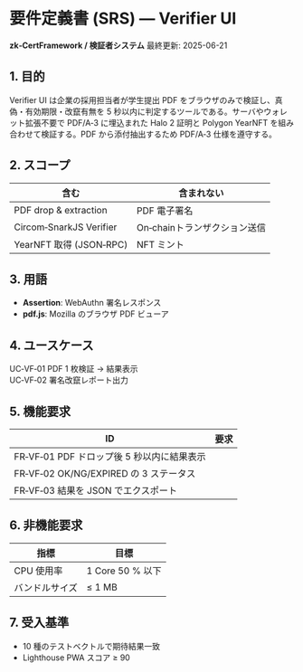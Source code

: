 # 要件定義書 (SRS) — Verifier UI  
**zk‑CertFramework / 検証者システム** 最終更新: 2025-06-21

## 1. 目的  
Verifier UI は企業の採用担当者が学生提出 PDF をブラウザのみで検証し、真偽・有効期限・改竄有無を 5 秒以内に判定するツールである。サーバやウォレット拡張不要で PDF/A‑3 に埋込まれた Halo 2 証明と Polygon YearNFT を組み合わせて検証する。PDF から添付抽出するため PDF/A‑3 仕様を遵守する。

## 2. スコープ  
| 含む | 含まれない |
|------|------------|
| PDF drop & extraction | PDF 電子署名 |
| Circom‑SnarkJS Verifier | On‑chainトランザクション送信 |
| YearNFT 取得 (JSON‑RPC) | NFT ミント |

## 3. 用語  
- **Assertion**: WebAuthn 署名レスポンス
- **pdf.js**: Mozilla のブラウザ PDF ビューア

## 4. ユースケース  
UC‑VF‑01 PDF 1 枚検証 → 結果表示  
UC‑VF‑02 署名改竄レポート出力  

## 5. 機能要求  
| ID | 要求 |
|----|------|
| FR‑VF‑01 PDF ドロップ後 5 秒以内に結果表示 |
| FR‑VF‑02 OK/NG/EXPIRED の 3 ステータス |
| FR‑VF‑03 結果を JSON でエクスポート |

## 6. 非機能要求  
| 指標 | 目標 |
|------|------|
| CPU 使用率 | 1 Core 50 % 以下 |
| バンドルサイズ | ≤ 1 MB |

## 7. 受入基準  
- 10 種のテストベクトルで期待結果一致  
- Lighthouse PWA スコア ≥ 90
